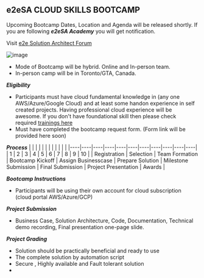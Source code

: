 ## e2eSA CLOUD SKILLS BOOTCAMP 

Upcoming Bootcamp Dates, Location and Agenda will be released shortly.
If you are following ***e2eSA Academy*** you will get notification. 

Visit [e2e Solution Architect Forum](https://e2esolutionarchitect.com/)

![image](https://user-images.githubusercontent.com/62712515/213931902-aa4143d0-760f-4fd4-9886-7d7d99ef9ec4.png)

- Mode of Bootcamp will be hybrid. Online and In-person team. 
- In-person camp will be in Toronto/GTA, Canada.

***Eligibility***

- Participants must have cloud fundamental knowledge in (any one AWS/Azure/Google Cloud) and at least some handon experience in self created projects. Having professional cloud experience will be awesome. If you don't have foundational skill then please check required [trainings here](https://github.com/e2eSolutionArchitect/academy/blob/main/README.md)
- Must have completed the bootcamp request form. (Form link will be provided here soon)

***Process***
|    |    |    |    |    |    |    |    |    |    |    |
|----|----|----|----|----|----|----|----|----|----|----|
|  1  |  2  |  3  |  4  |  5  |  6  |  7  |  8  |  9  |  10 |
| Registration  |  Selection  | Team Formation | Bootcamp Kickoff | Assign Businesscase | Prepare Solution | Milestone Submission | Final Submission | Project Presentation | Awards |  

***Bootcamp Instructions***

- Participants will be using their own account for cloud subscription (cloud portal AWS/Azure/GCP)


***Project Submission***
- Business Case, Solution Architecture, Code, Documentation, Technical demo recording, Final presentation one-page slide.  


***Project Grading***
- Solution should be practically beneficial and ready to use
- The complete solution by automation script
- Secure , Highly available and Fault tolerant solution
- 
